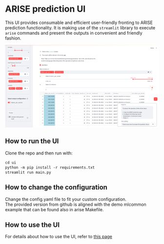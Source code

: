 # ARISE prediction UI

This UI provides consumable and efficient user-friendly fronting 
to ARISE prediction functionality. It is making use of the
`streamlit` library to execute `arise` commands and present
the outputs in convenient and friendly fashion.

![Arise UI - example](docs/arise_ui_screenshot.png)

## How to run the UI

Clone the repo and then run with:
```
cd ui
python -m pip install -r requirements.txt
streamlit run main.py
```

## How to change the configuration

Change the config.yaml file to fit your custom configuration.  
The provided version from github is aligned with the demo mlcommon
example that can be found also in arise Makefile.

## How to use the UI

For details about how to use the UI, refer to [this page](docs/how_to_use_the_ui.md)
